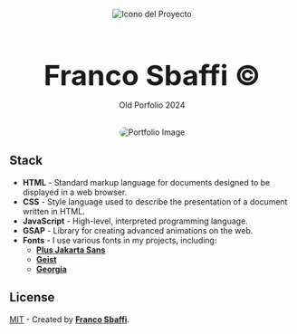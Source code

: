 <div align="center">
  
![Icono del Proyecto](https://github.com/FrancoSbaffi/Portfolio/assets/99909205/30fc803e-aabb-4af6-84e1-33fcf6e60ad8)

</div>

<h3 align="center" style="margin-bottom: 0; font-size: 50px;">
  Franco Sbaffi &copy;
</h3>

<p align="center">
  Old Porfolio 2024
</p>
<br>
<div align="center">
  
<img src="https://github.com/FrancoSbaffi/OldPortfolio/assets/99909205/21a31cad-286a-4813-845a-950eeafd89b8" alt="Portfolio Image" style="border-radius: 10px;">
  
</div>

## Stack

- **HTML** - Standard markup language for documents designed to be displayed in a web browser.
- **CSS** - Style language used to describe the presentation of a document written in HTML.
- **JavaScript** - High-level, interpreted programming language.
- **GSAP** - Library for creating advanced animations on the web.
- **Fonts** - I use various fonts in my projects, including:
  - [**Plus Jakarta Sans**](https://fonts.google.com/specimen/Plus+Jakarta+Sans)
  - [**Geist**](https://vercel.com/font)
  - [**Georgia**](https://www.myfonts.com/collections/georgia-font-microsoft-corporation)

##  License

[MIT](#) - Created by [**Franco Sbaffi**](https://www.linkedin.com/in/franco-sbaffi/).
